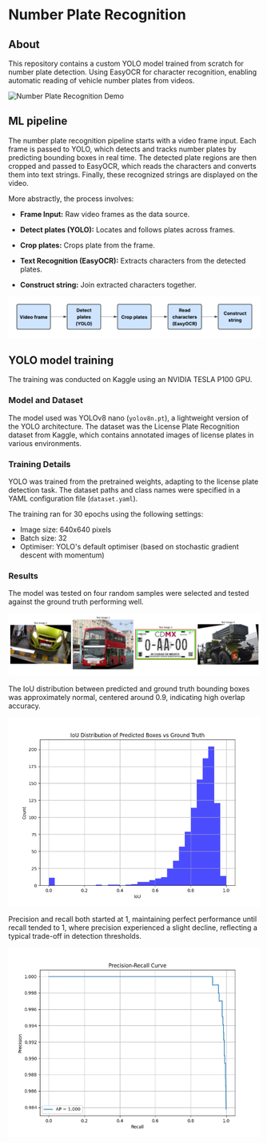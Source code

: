 # Number Plate Recognition

## About

This repository contains a custom YOLO model trained from scratch for number plate detection. Using EasyOCR for character recognition, enabling automatic reading of vehicle number plates from videos.

![Number Plate Recognition Demo](docs/output.gif)

## ML pipeline
The number plate recognition pipeline starts with a video frame input. Each frame is passed to YOLO, which detects and tracks number plates by predicting bounding boxes in real time. The detected plate regions are then cropped and passed to EasyOCR, which reads the characters and converts them into text strings. Finally, these recognized strings are displayed on the video.

More abstractly, the process involves:

- **Frame Input:** Raw video frames as the data source.

- **Detect plates (YOLO):** Locates and follows plates across frames.

- **Crop plates:** Crops plate from the frame. 

- **Text Recognition (EasyOCR):** Extracts characters from the detected plates.

- **Construct string:** Join extracted characters together.

![ML pipeline](docs/ml_pipeline.png)

## YOLO model training
The training was conducted on Kaggle using an NVIDIA TESLA P100 GPU.

### Model and Dataset

The model used was YOLOv8 nano (`yolov8n.pt`), a lightweight version of the YOLO architecture. The dataset was the License Plate Recognition dataset from Kaggle, which contains annotated images of license plates in various environments.

### Training Details

YOLO was trained from the pretrained weights, adapting to the license plate detection task. The dataset paths and class names were specified in a YAML configuration file (`dataset.yaml`).

The training ran for 30 epochs using the following settings:

- Image size: 640x640 pixels  
- Batch size: 32  
- Optimiser: YOLO's default optimiser (based on stochastic gradient descent with momentum)

### Results

The model was tested on four random samples were selected and tested against the ground truth performing well.

![tests](docs/test_comparison.png)

The IoU distribution between predicted and ground truth bounding boxes was approximately normal, centered around 0.9, indicating high overlap accuracy.

![IoU distr](docs/iou_distribution.png)

 Precision and recall both started at 1, maintaining perfect performance until recall tended to 1, where precision experienced a slight decline, reflecting a typical trade-off in detection thresholds.

 ![Pr](docs/precision_recall_curve.png)




